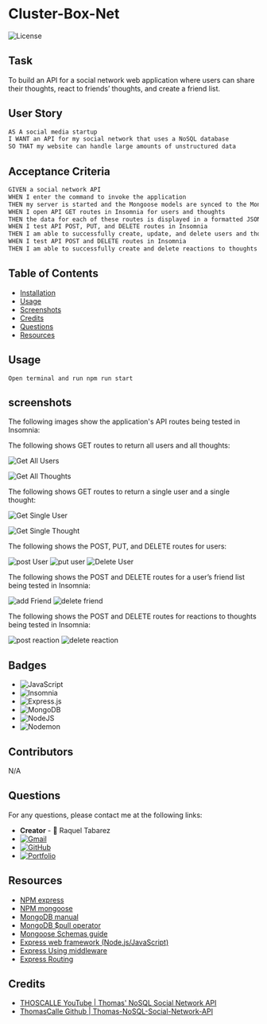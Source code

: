 # Cluster-Box-Net

![License](https://img.shields.io/badge/License-MIT-blue.svg)

## Task
To build an API for a social network web application where users can share their thoughts, react to friends’ thoughts, and create a friend list.

## User Story
```md
AS A social media startup
I WANT an API for my social network that uses a NoSQL database
SO THAT my website can handle large amounts of unstructured data

```
## Acceptance Criteria
```md
GIVEN a social network API
WHEN I enter the command to invoke the application
THEN my server is started and the Mongoose models are synced to the MongoDB database
WHEN I open API GET routes in Insomnia for users and thoughts
THEN the data for each of these routes is displayed in a formatted JSON
WHEN I test API POST, PUT, and DELETE routes in Insomnia
THEN I am able to successfully create, update, and delete users and thoughts in my database
WHEN I test API POST and DELETE routes in Insomnia
THEN I am able to successfully create and delete reactions to thoughts and add and remove friends to a user’s friend list

```

## Table of Contents

* [Installation](#installation)
* [Usage](#usage)
* [Screenshots](#screenshots)
* [Credits](#credits)
* [Questions](#questions)
* [Resources](#resources)

## Usage
```
Open terminal and run npm run start
```
## screenshots
The following images show the application's API routes being tested in Insomnia:

The following shows GET routes to return all users and all thoughts:

![Get All Users](./public/images/Get%20All%20users.jpg) 

![Get All Thoughts](./public/images/image-1.png)


The following shows GET routes to return a single user and a single thought:

![Get Single User](./public/images/image-2.png)

![Get Single Thought](./public/images/image-3.png)

The following shows the POST, PUT, and DELETE routes for users:

![post User](./public/images/image-4.png)
![put user](./public/images/image-5.png)
![Delete User](./public/images/image-6.png)

The following shows the POST and DELETE routes for a user’s friend list being tested in Insomnia:

![add Friend](./public/images/image-7.png)
![delete friend](./public/images/image-8.png)

The following shows the POST and DELETE routes for reactions to thoughts being tested in Insomnia:

![post reaction](./public/images/image-9.png)
![delete reaction](./public/images/image-10.png)


## Badges
* ![JavaScript](https://img.shields.io/badge/javascript-%23323330.svg?style=for-the-badge&logo=javascript&logoColor=%23F7DF1E)
* ![Insomnia](https://img.shields.io/badge/Insomnia-black?style=for-the-badge&logo=insomnia&logoColor=5849BE)
* ![Express.js](https://img.shields.io/badge/express.js-%23404d59.svg?style=for-the-badge&logo=express&logoColor=%2361DAFB)
* ![MongoDB](https://img.shields.io/badge/MongoDB-%234ea94b.svg?style=for-the-badge&logo=mongodb&logoColor=white)
* ![NodeJS](https://img.shields.io/badge/node.js-6DA55F?style=for-the-badge&logo=node.js&logoColor=white)
* ![Nodemon](https://img.shields.io/badge/NODEMON-%23323330.svg?style=for-the-badge&logo=nodemon&logoColor=%BBDEAD)




## Contributors

N/A

## Questions

For any questions, please contact me at the following links:
* **Creator** - 🎨 Raquel Tabarez
* [![Gmail](https://img.shields.io/badge/Gmail-D14836?style=for-the-badge&logo=gmail&logoColor=white)](mailto:raquelstabarez.07@gmail.com)
* [![GitHub](https://img.shields.io/badge/github-%23121011.svg?style=for-the-badge&logo=github&logoColor=white)](https://github.com/Raquel-t)
* [![Portfolio](https://img.shields.io/badge/Portfolio-%23000000.svg?style=for-the-badge&logo=firefox&logoColor=#FF7139)](https://raquel-t.github.io/Professional-Portfolio-2nd-assignment/)


## Resources
* [NPM express](https://www.npmjs.com/package/express)
* [NPM mongoose](https://www.npmjs.com/package/mongoose)
* [MongoDB manual](https://www.mongodb.com/docs/manual/)
* [MongoDB $pull operator](https://www.mongodb.com/docs/manual/reference/operator/update/pull/)
* [Mongoose Schemas guide](https://mongoosejs.com/docs/guide.html)
* [Express web framework (Node.js/JavaScript)](https://developer.mozilla.org/en-US/docs/Learn/Server-side/Express_Nodejs)
* [Express Using middleware](https://expressjs.com/en/guide/using-middleware.html)
* [Express Routing](https://expressjs.com/en/guide/routing.html)



## Credits
* [THOSCALLE YouTube | Thomas' NoSQL Social Network API](https://www.youtube.com/watch?v=TtLm6rTZ11I)
* [ThomasCalle Github | Thomas-NoSQL-Social-Network-API](https://github.com/ThomasCalle/Thomas-NoSQL-Social-Network-API)